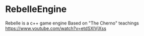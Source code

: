 # RebelleEngine

Rebelle is a c++ game engine
Based on "The Cherno" teachings https://www.youtube.com/watch?v=etdSXlVjXss

